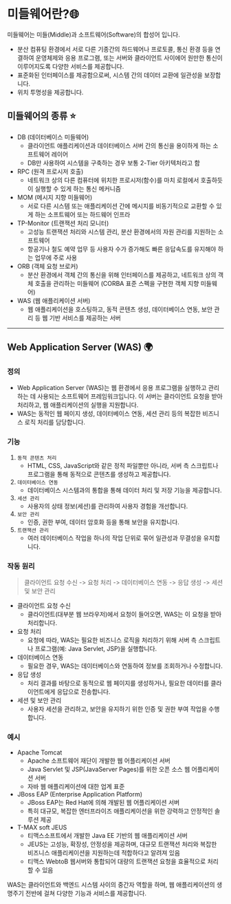 # 미들웨어란?🌐

미들웨어는 미들(Middle)과 소프트웨어(Software)의 합성어 입니다.
- 분산 컴퓨팅 환경에서 서로 다른 기종간의 하드웨어나 프로토콜, 통신 환경 등을 연결하여 운영체제와 응용 프로그램, 또는 서버와 클라이언트 사이에어 원만한 통신이 이루어지도록 다양한 서비스를 제공합니다.
- 표준화된 인터페이스를 제공함으로써, 시스템 간의 데이터 교환에 일관성을 보장합니다.
- 위치 투명성을 제공합니다.

## 미들웨어의 종류 ⭐️

- DB (데이터베이스 미들웨어)
    - 클라이언트 애플리케이션과 데이터베이스 서버 간의 통신을 용이하게 하는 소프트웨어 레이어
    - DB만 사용하여 시스템을 구축하는 경우 보통 2-Tier 아키텍처라고 함
- RPC (원격 프로시저 호출)
    - 네트워크 상의 다른 컴퓨터에 위치한 프로시저(함수)를 마치 로컬에서 호출하듯이 실행할 수 있게 하는 통신 메커니즘
- MOM (메시지 지향 미들웨어)
    - 서로 다른 시스템 또는 애플리케이션 간에 메시지를 비동기적으로 교환할 수 있게 하는 소프트웨어 또는 하드웨어 인프라
- TP-Monitor (트랜잭션 처리 모니터)
    - 고성능 트랜잭션 처리와 시스템 관리, 분산 환경에서의 자원 관리를 지원하는 소프트웨어
    - 항공기나 철도 예약 업무 등 사용자 수가 증가해도 빠른 응답속도를 유지해야 하는 업무에 주로 사용
- ORB (객체 요청 브로커)
    - 분산 환경에서 객체 간의 통신을 위해 인터페이스를 제공하고, 네트워크 상의 객체 호출을 관리하는 미들웨어 (CORBA 표준 스펙을 구현한 객체 지향 미들웨어)
- WAS (웹 애플리케이션 서버)
    - 웹 애플리케이션을 호스팅하고, 동적 콘텐츠 생성, 데이터베이스 연동, 보안 관리 등 웹 기반 서비스를 제공하는 서버


---


## Web Application Server (WAS) 🌍

### 정의
- Web Application Server (WAS)는 웹 환경에서 응용 프로그램을 실행하고 관리하는 데 사용되는 소프트웨어 프레임워크입니다. 이 서버는 클라이언트 요청을 받아 처리하고, 웹 애플리케이션의 실행을 지원합니다. 
- WAS는 동적인 웹 페이지 생성, 데이터베이스 연동, 세션 관리 등의 복잡한 비즈니스 로직 처리를 담당합니다.

### 기능
1. `동적 콘텐츠 처리`
    - HTML, CSS, JavaScript와 같은 정적 파일뿐만 아니라, 서버 측 스크립트나 프로그램을 통해 동적으로 콘텐츠를 생성하고 제공합니다.
2. `데이터베이스 연동`
    - 데이터베이스 시스템과의 통합을 통해 데이터 처리 및 저장 기능을 제공합니다.
3. `세션 관리`
    - 사용자의 상태 정보(세션)를 관리하여 사용자 경험을 개선합니다.
4. `보안 관리`
    - 인증, 권한 부여, 데이터 암호화 등을 통해 보안을 유지합니다.
5. `트랜잭션 관리`
    - 여러 데이터베이스 작업을 하나의 작업 단위로 묶어 일관성과 무결성을 유지합니다.

### 작동 원리

> 클라이언트 요청 수신 -> 요청 처리 -> 데이터베이스 연동 -> 응답 생성 -> 세션 및 보안 관리

- 클라이언트 요청 수신
    - 클라이언트(대부분 웹 브라우저)에서 요청이 들어오면, WAS는 이 요청을 받아 처리합니다.
- 요청 처리
    - 요청에 따라, WAS는 필요한 비즈니스 로직을 처리하기 위해 서버 측 스크립트나 프로그램(예: Java Servlet, JSP)을 실행합니다.
- 데이터베이스 연동
    - 필요한 경우, WAS는 데이터베이스와 연동하여 정보를 조회하거나 수정합니다.
- 응답 생성
    - 처리 결과를 바탕으로 동적으로 웹 페이지를 생성하거나, 필요한 데이터를 클라이언트에게 응답으로 전송합니다.
- 세션 및 보안 관리
    - 사용자 세션을 관리하고, 보안을 유지하기 위한 인증 및 권한 부여 작업을 수행합니다.

### 예시
- Apache Tomcat
    - Apache 소프트웨어 재단이 개발한 웹 어플리케이션 서버
    - Java Servlet 및 JSP(JavaServer Pages)를 위한 오픈 소스 웹 어플리케이션 서버
    - 자바 웹 애플리케이션에 대한 업계 표준
- JBoss EAP (Enterprise Application Platform)
    - JBoss EAP는 Red Hat에 의해 개발된 웹 어플리케이션 서버
    - 특히 대규모, 복잡한 엔터프라이즈 애플리케이션을 위한 강력하고 안정적인 솔루션 제공
- T-MAX soft JEUS
    - 티맥스소프트에서 개발한 Java EE 기반의 웹 애플리케이션 서버
    - JEUS는 고성능, 확장성, 안정성을 제공하며, 대규모 트랜잭션 처리와 복잡한 비즈니스 애플리케이션을 지원하는데 적합하다고 알려져 있음
    - 티맥스 WebtoB 웹서버와 통합되어 대량의 트랜잭션 요청을 효율적으로 처리 할 수 있음

WAS는 클라이언트와 백엔드 시스템 사이의 중간자 역할을 하며, 웹 애플리케이션의 생명주기 전반에 걸쳐 다양한 기능과 서비스를 제공합니다.